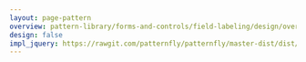 ```yaml
---
layout: page-pattern
overview: pattern-library/forms-and-controls/field-labeling/design/overview.md
design: false
impl_jquery: https://rawgit.com/patternfly/patternfly/master-dist/dist/tests/forms.html#right-aligned
---
```

